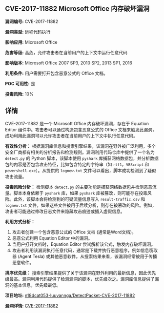 ## CVE-2017-11882 Microsoft Office 内存破坏漏洞

**漏洞编号:** CVE-2017-11882

**漏洞类型:** 远程代码执行

**影响应用:** Microsoft Office

**危害等级:** 高危，允许攻击者在当前用户的上下文中运行任意代码

**影响版本:** Microsoft Office 2007 SP3, 2010 SP2, 2013 SP1, 2016

**利用条件:** 用户需要打开包含恶意公式的 Office 文档。

**POC 可用性:** 是

**投毒风险:** 10%

## 详情

CVE-2017-11882 是一个 Microsoft Office 内存破坏漏洞，存在于 Equation Editor 组件中。攻击者可以通过构造包含恶意公式的 Office 文档来触发此漏洞，成功利用此漏洞可以允许攻击者在当前用户的上下文中执行任意代码。 

**有效性分析：**
根据漏洞库信息和搜索引擎结果，该漏洞在野外被广泛利用，多个安全厂商都有相关的分析报告和检测规则。漏洞利用代码仓库中提供了一个名为 `detect.py` 的 Python 脚本，该脚本使用 `pyshark` 库捕获网络数据包，并分析数据包的内容是否包含攻击特征，比如包含特定的字符串（如 `rtf1`，`VBScript` 和 `powershell.exe`）。从提供的 `lognew.txt` 文件可以看出，脚本成功检测到了疑似攻击流量。

**投毒风险分析：**
检测脚本 `detect.py` 的主要功能是捕获网络数据包并检测恶意流量。脚本本身依赖于 `pyshark` 库，如果 `pyshark` 库被篡改，则可能存在投毒风险。此外，该脚本会将检测到的可疑流量信息写入 `result-traffic.csv` 和 `lognew.txt` 文件，如果这些文件被用于后续分析，则存在被篡改的风险。例如，攻击者可能通过修改日志文件来隐藏攻击痕迹或插入虚假信息。

**利用方式分析：**
1.  攻击者创建一个包含恶意公式的 Office 文档 (通常是Word文档)。
2.  恶意公式利用 Equation Editor 中的漏洞。
3.  当用户打开文档时，Equation Editor 尝试解析该公式，触发内存破坏漏洞。
4.  攻击者利用该漏洞执行任意代码，通常是下载并执行恶意程序，例如信息窃取器 (Agent Tesla) 或其他恶意软件。从搜索结果来看，该漏洞经常被用于传播恶意软件。

**排序优先级：**
搜索引擎结果提供了关于该漏洞在野外利用的最新信息，因此优先级最高。漏洞利用代码提供了检测漏洞的脚本，优先级次之。漏洞库信息提供了漏洞的基本信息，优先级最低。

**项目地址:** [n18dcat053-luuvannga/DetectPacket-CVE-2017-11882](https://github.com/n18dcat053-luuvannga/DetectPacket-CVE-2017-11882)

**漏洞详情:** [CVE-2017-11882](https://nvd.nist.gov/vuln/detail/CVE-2017-11882)